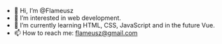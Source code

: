- 👋 Hi, I’m @Flameusz
- 👀 I’m interested in web development.
- 🌱 I’m currently learning HTML, CSS, JavaScript and in the future Vue.
- 📫 How to reach me: flameusz@gmail.com

<!---
Flameusz/Flameusz is a ✨ special ✨ repository because its `README.md` (this file) appears on your GitHub profile.
You can click the Preview link to take a look at your changes.
--->
